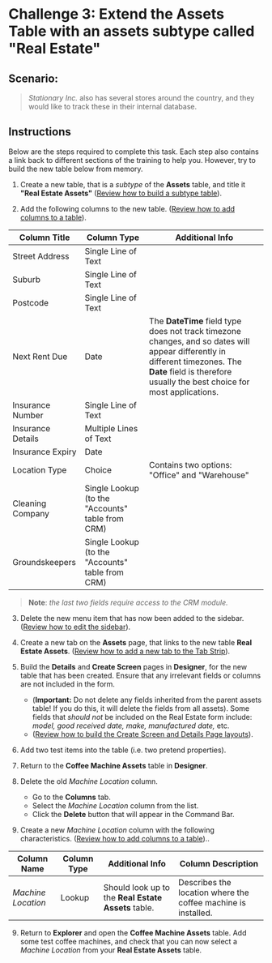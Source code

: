 # Challenge 3: Extend the Assets Table with an assets subtype called "Real Estate"
## Scenario:
> *Stationary Inc.* also has several stores around the country, and they would like to track these in their internal database.

## Instructions
Below are the steps required to complete this task. Each step also contains a link back to different sections of the training to help you. However, try to  build the new table below from memory.

1. Create a new table, that is a *subtype* of the **Assets** table, and title it **"Real Estate Assets"** (<a href="http://docs.rapidplatform.com/training/Extending%20and%20Customising%20Modules/Creating%20a%20Subtype%20Table/Creating%20a%20Subtype%20Table#creating-the-table">Review how to build a subtype table</a>).

2. Add the following columns to the new table.
(<a href="http://docs.rapidplatform.com/training/Extending%20and%20Customising%20Modules/Customising%20an%20Existing%20Table/Adding%20columns%20to%20an%20existing%20table/">Review how to add columns to a table</a>).

| Column Title | Column Type | Additional Info |
| --- | --- | --- |
| Street Address | Single Line of Text |
| Suburb | Single Line of Text |
| Postcode | Single Line of Text |
| Next Rent Due | Date | The **DateTime** field type does not track timezone changes, and so dates will appear differently in different timezones. The **Date** field is therefore usually the best choice for most applications.|
| Insurance Number | Single Line of Text |
| Insurance Details | Multiple Lines of Text |
| Insurance Expiry | Date |
| Location Type | Choice | Contains two options: "Office" and "Warehouse" |
| Cleaning Company | Single Lookup (to the "Accounts" table from CRM) |
| Groundskeepers | Single Lookup (to the "Accounts" table from CRM) |

> **Note**: *the last two fields require access to the CRM module.*

3. Delete the new menu item that has now been added to the sidebar.
(<a href="http://docs.rapidplatform.com/training/Extending%20and%20Customising%20Modules/Creating%20a%20Subtype%20Table/Common%20issues%20and%20troubleshooting/#editing-the-sidebar">Review how to edit the sidebar</a>).

4. Create a new tab on the **Assets** page, that links to the new table **Real Estate Assets**.
(<a href="http://docs.rapidplatform.com/docs/Rapid/Keyper%20Manual/Designer/Pages/Layouts/list-of-available-layouts/#tab-strip" target="_blank">Review how to add a new tab to the Tab Strip</a>).

5. Build the **Details** and **Create Screen** pages in **Designer**, for the new table that has been created. Ensure that any irrelevant fields or columns are not included in the form.
    - (**Important:** Do not delete any fields inherited from the parent assets table! If you do this, it will delete the fields from all assets). Some fields that *should not* be included on the Real Estate form include: *model, good received date, make, manufactured date,* etc.
    - (<a href="http://docs.rapidplatform.com/training/Extending%20and%20Customising%20Modules/Creating%20a%20Subtype%20Table/Common%20issues%20and%20troubleshooting/#building-the-create-screen-and-details-layout-for-a-table" target="_blank">Review how to build the Create Screen and Details Page layouts</a>).

5. Add two test items into the table (i.e. two pretend properties).

6. Return to the **Coffee Machine Assets** table in **Designer**.

7. Delete the old *Machine Location* column.
    - Go to the **Columns** tab.
    - Select the *Machine Location* column from the list.
    - Click the **Delete** button that will appear in the Command Bar.

8. Create a new *Machine Location* column with the following characteristics. (<a href="http://docs.rapidplatform.com/training/Extending%20and%20Customising%20Modules/Customising%20an%20Existing%20Table/Adding%20columns%20to%20an%20existing%20table/">Review how to add columns to a table</a>)..

| Column Name | Column Type | Additional Info | Column Description |
| --- | --- | --- | --- |
| *Machine Location* | Lookup | Should look up to the **Real Estate Assets** table. | Describes the location where the coffee machine is installed. |

9. Return to **Explorer** and open the **Coffee Machine Assets** table. Add some test coffee machines, and check that you can now select a *Machine Location* from your **Real Estate Assets** table.